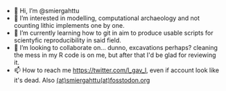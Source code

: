 - 👋 Hi, I’m @smiergahttu
- 👀 I’m interested in modelling, computational archaeology and not counting lithic implements one by one. 
- 🌱 I’m currently learning how to git in aim to produce usable scripts for scientyfic reproducibility in said field.
- 💞️ I’m looking to collaborate on... dunno, excavations perhaps? cleaning the mess in my R code is on me, but after that I'd be glad for reviewing it.
- 📫 How to reach me https://twitter.com/l_gav_l, even if account look like it's dead. Also <a rel="me" href="https://fosstodon.org/@smiergahttu">(at)smiergahttu(at)fosstodon.org</a>

<!---
smiergahttu/smiergahttu is a ✨ special ✨ repository because its `README.md` (this file) appears on your GitHub profile.
You can click the Preview link to take a look at your changes.
--->
